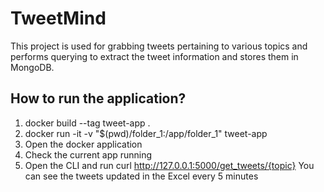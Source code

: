 # TweetMind
This project is used for grabbing tweets pertaining to various topics and performs querying to extract the tweet information and stores them in MongoDB.

## How to run the application?
  1. docker build --tag tweet-app .
  2. docker run -it -v "$(pwd)/folder_1:/app/folder_1" tweet-app
  3. Open the docker application
  4. Check the current app running
  5. Open the CLI and run curl http://127.0.0.1:5000/get_tweets/{topic}
You can see the tweets updated in the Excel every 5 minutes

